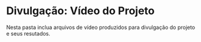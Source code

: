 # Divulgação: Vídeo do Projeto

Nesta pasta inclua arquivos de vídeo produzidos para divulgação do projeto e seus resutados.

